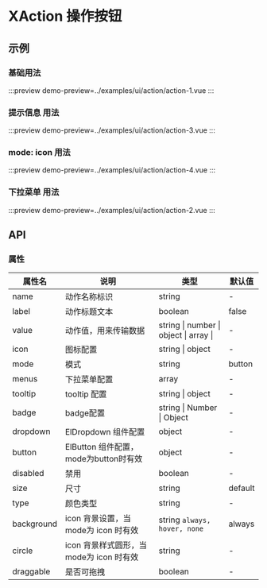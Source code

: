 # XAction 操作按钮


## 示例


### 基础用法


:::preview
demo-preview=../examples/ui/action/action-1.vue
:::



### 提示信息 用法

:::preview
demo-preview=../examples/ui/action/action-3.vue
:::


### mode: icon 用法

:::preview
demo-preview=../examples/ui/action/action-4.vue
:::


### 下拉菜单 用法


:::preview
demo-preview=../examples/ui/action/action-2.vue
:::


<!-- ### 拖拽 用法


:::preview
demo-preview=../examples/ui/action/action-5.vue
:::


### 拖拽 用法


:::preview
demo-preview=../examples/ui/action/action-6.vue
::: -->




## API

### 属性 

| 属性名     | 说明                                     | 类型                                    | 默认值  |
| ---------- | ---------------------------------------- | --------------------------------------- | ------- |
| name       | 动作名称标识                             | string                                  | -       |
| label      | 动作标题文本                             | boolean                                 | false   |
| value      | 动作值，用来传输数据                     | string \| number \| object \| array \|  | -       |
| icon       | 图标配置                                 | string \| object                        | -       |
| mode       | 模式                                     | string                                  | button  |
| menus      | 下拉菜单配置                             | array                                   | -       |
| tooltip    | tooltip 配置                             | string \| object                        | -       |
| badge      | badge配置                                | string \| Number \| Object              | -       |
| dropdown   | ElDropdown 组件配置                      | object                                  | -       |
| button     | ElButton 组件配置，mode为button时有效    | object                                  | -       |
| disabled   | 禁用                                     | boolean                                 | -       |
| size       | 尺寸                                     | string                                  | default |
| type       | 颜色类型                                 | string                                  | -       |
| background | icon 背景设置，当 mode为 icon 时有效     | string        ```always, hover, none``` | always  |
| circle     | icon 背景样式圆形，当 mode为 icon 时有效 | string                                  | -       |
| draggable  | 是否可拖拽                               | boolean                                 | -       |
